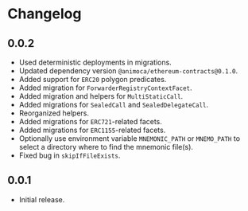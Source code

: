 # Changelog

## 0.0.2

- Used deterministic deployments in migrations.
- Updated dependency version `@animoca/ethereum-contracts@0.1.0`.
- Added support for `ERC20` polygon predicates.
- Added migration for `ForwarderRegistryContextFacet`.
- Added migration and helpers for `MultiStaticCall`.
- Added migrations for `SealedCall` and `SealedDelegateCall`.
- Reorganized helpers.
- Added migrations for `ERC721`-related facets.
- Added migrations for `ERC1155`-related facets.
- Optionally use environment variable `MNEMONIC_PATH` or `MNEMO_PATH` to select a directory where to find the mnemonic file(s).
- Fixed bug in `skipIfFileExists`.

## 0.0.1

- Initial release.
